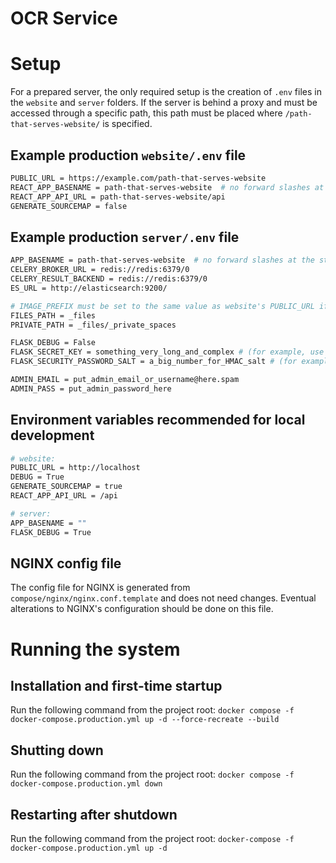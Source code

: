# OCR Service

# Setup
For a prepared server, the only required setup is the creation of `.env` files in the `website` and `server` folders. If the server is behind a proxy and must be accessed through a specific path, this path must be placed where `/path-that-serves-website/` is specified.

## Example production `website/.env` file
```sh
PUBLIC_URL = https://example.com/path-that-serves-website
REACT_APP_BASENAME = path-that-serves-website  # no forward slashes at the start or end
REACT_APP_API_URL = path-that-serves-website/api
GENERATE_SOURCEMAP = false
```

## Example production `server/.env` file
```sh
APP_BASENAME = path-that-serves-website  # no forward slashes at the start or end
CELERY_BROKER_URL = redis://redis:6379/0
CELERY_RESULT_BACKEND = redis://redis:6379/0
ES_URL = http://elasticsearch:9200/

# IMAGE_PREFIX must be set to the same value as website's PUBLIC_URL if PUBLIC_URL is not '/'
FILES_PATH = _files
PRIVATE_PATH = _files/_private_spaces

FLASK_DEBUG = False
FLASK_SECRET_KEY = something_very_long_and_complex # (for example, use python's secrets.token_hex())
FLASK_SECURITY_PASSWORD_SALT = a_big_number_for_HMAC_salt # (for example, use python's secrets.SystemRandom().getrandbits(128))

ADMIN_EMAIL = put_admin_email_or_username@here.spam
ADMIN_PASS = put_admin_password_here
```

## Environment variables recommended for local development
```sh
# website:
PUBLIC_URL = http://localhost
DEBUG = True
GENERATE_SOURCEMAP = true
REACT_APP_API_URL = /api

# server:
APP_BASENAME = ""
FLASK_DEBUG = True
```

## NGINX config file
The config file for NGINX is generated from `compose/nginx/nginx.conf.template` and does not need changes. Eventual alterations to NGINX's configuration should be done on this file.

# Running the system

## Installation and first-time startup

Run the following command from the project root:
`docker compose -f docker-compose.production.yml up -d --force-recreate --build`

## Shutting down

Run the following command from the project root:
`docker compose -f docker-compose.production.yml down`

## Restarting after shutdown

Run the following command from the project root:
`docker-compose -f docker-compose.production.yml up -d`
